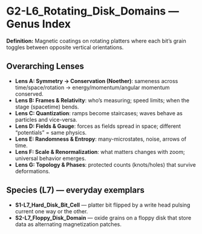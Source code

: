 # G2-L6_Rotating_Disk_Domains — Genus Index
**Definition:** Magnetic coatings on rotating platters where each bit’s grain toggles between opposite vertical orientations.

## Overarching Lenses

- **Lens A: Symmetry -> Conservation (Noether)**: sameness across time/space/rotation → energy/momentum/angular momentum conserved.
- **Lens B: Frames & Relativity**: who’s measuring; speed limits; when the stage (spacetime) bends.
- **Lens C: Quantization**: ramps become staircases; waves behave as particles and vice-versa.
- **Lens D: Fields & Gauge**: forces as fields spread in space; different “potentials” = same physics.
- **Lens E: Randomness & Entropy**: many-microstates, noise, arrows of time.
- **Lens F: Scale & Renormalization**: what matters changes with zoom; universal behavior emerges.
- **Lens G: Topology & Phases**: protected counts (knots/holes) that survive deformations.

## Species (L7) — everyday exemplars
- **S1-L7_Hard_Disk_Bit_Cell** — platter bit flipped by a write head pulsing current one way or the other.
- **S2-L7_Floppy_Disk_Domain** — oxide grains on a floppy disk that store data as alternating magnetization patches.
